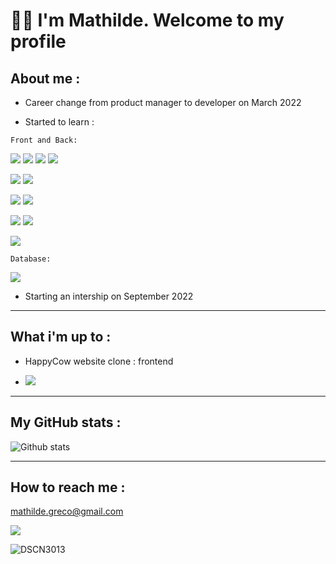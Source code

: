 
# 👋🏻 I'm Mathilde. Welcome to my profile


## About me : 

* Career change from product manager to developer on March 2022 

* Started to learn :

`Front and Back:`
 
 <img src="https://img.shields.io/badge/JavaScript-323330?style=for-the-badge&logo=javascript&logoColor=F7DF1E">  <img src="https://img.shields.io/badge/React-20232A?style=for-the-badge&logo=react&logoColor=61DAFB">  <img src="https://img.shields.io/badge/Node.js-339933?style=for-the-badge&logo=nodedotjs&logoColor=white">  <img src="https://img.shields.io/badge/React_Native-20232A?style=for-the-badge&logo=react&logoColor=61DAFB">  
 
 <img src="https://img.shields.io/badge/HTML5-E34F26?style=for-the-badge&logo=html5&logoColor=white"> <img src="https://img.shields.io/badge/CSS3-1572B6?style=for-the-badge&logo=css3&logoColor=white">
 
 
 <img src="https://img.shields.io/badge/Stripe-626CD9?style=for-the-badge&logo=Stripe&logoColor=white">  <img src="https://img.shields.io/badge/Netlify-00C7B7?style=for-the-badge&logo=netlify&logoColor=white">
 
<img src="https://img.shields.io/badge/Heroku-430098?style=for-the-badge&logo=heroku&logoColor=white"> <img src="https://img.shields.io/badge/Express.js-000000?style=for-the-badge&logo=express&logoColor=white">

<img src="https://img.shields.io/badge/GitHub-100000?style=for-the-badge&logo=github&logoColor=white">

 
 `Database:`
 
 <img src="https://img.shields.io/badge/MongoDB-4EA94B?style=for-the-badge&logo=mongodb&logoColor=white">
 
 
 
 * Starting an intership on September 2022 


--------------------------------------------------


## What i'm up to : 

* HappyCow website clone : frontend  

* <img src="https://img.shields.io/badge/TypeScript-007ACC?style=for-the-badge&logo=typescript&logoColor=white">



--------------------------------------------------


## My GitHub stats : 

![Github stats](https://github-readme-stats.vercel.app/api?username=mathilderiv)  

--------------------------------------------------

## How to reach me : 

mathilde.greco@gmail.com

[<img src="https://img.shields.io/badge/LinkedIn-0077B5?style=for-the-badge&logo=linkedin&logoColor=white">](https://www.linkedin.com/in/mathilde-rivera-27359432/)




![DSCN3013](https://user-images.githubusercontent.com/102386825/175369877-e7aeb1a3-04bf-4407-ac86-a206269b967f.JPG)






